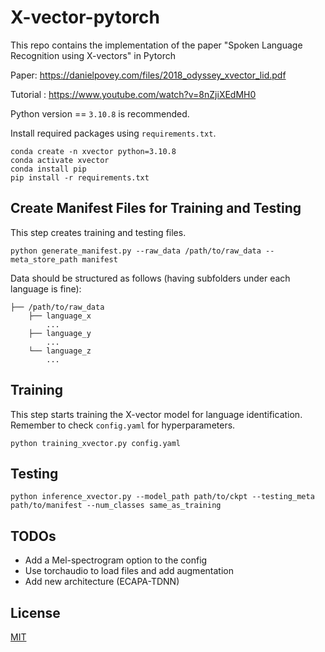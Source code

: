 # X-vector-pytorch
This repo contains the implementation of the paper "Spoken Language Recognition using X-vectors" in Pytorch

Paper: https://danielpovey.com/files/2018_odyssey_xvector_lid.pdf

Tutorial : https://www.youtube.com/watch?v=8nZjiXEdMH0

Python version == `3.10.8` is recommended.

Install required packages using `requirements.txt`.
```bash=
conda create -n xvector python=3.10.8
conda activate xvector
conda install pip
pip install -r requirements.txt
```

## Create Manifest Files for Training and Testing

This step creates training and testing files.

```bash=
python generate_manifest.py --raw_data /path/to/raw_data --meta_store_path manifest 
```

Data should be structured as follows (having subfolders under each language is fine):

```bash=
├── /path/to/raw_data
    ├── language_x
        ...
    ├── language_y
        ...
    └── language_z
        ...
```

<!-- ## Offline Fearture Extracting

You can choose to either extract features offline or do it while training (online).

Note: Extracting offline doesn't seem to speed up training by a lot.

```bash=
python feature_extraction.py  --raw_data /path/to/raw_data --meta_store_path manifest             
```

The extracted features will be stored as follows:

```bash=
├── /path/to/raw_data
    ├── train
        ...
    ├── validation
        ...
    └── test
        ...
``` -->

## Training
This step starts training the X-vector model for language identification. Remember to check `config.yaml` for hyperparameters.

```bash=
python training_xvector.py config.yaml
```

## Testing

```bash=
python inference_xvector.py --model_path path/to/ckpt --testing_meta path/to/manifest --num_classes same_as_training
```

## TODOs

* Add a Mel-spectrogram option to the config
* Use torchaudio to load files and add augmentation
* Add new architecture (ECAPA-TDNN)

## License
[MIT](https://choosealicense.com/licenses/mit/)
